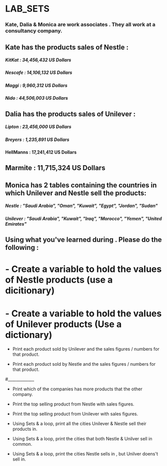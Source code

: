 # LAB_SETS

### Kate, Dalia & Monica are work associates . They all work at a consultancy company.

## Kate has the products sales of Nestle :

##### KitKat : 34,456,432 US Dollars
##### Nescafe : 14,106,132 US Dollars
##### Maggi : 9,960,312 US Dollars
##### Nido : 44,506,003 US Dollars

      

## Dalia has the products sales of Unilever :

##### Lipton : 23,456,000 US Dollars
##### Breyers : 1,235,891 US Dollars
 #### HellManns : 17,241,412 US Dollars
 ## Marmite : 11,715,324 US Dollars
      

## Monica has 2 tables containing the countries in which Unilever and Nestle sell the products:
##### Nestle : "Saudi Arabia", "Oman", "Kuwait", "Egypt", "Jordan", "Sudan"
##### Unilever : "Saudi Arabia", "Kuwait", "Iraq", "Morocco", "Yemen", "United Emirates"


## Using what you've learned during . Please do the following :
# - Create a variable to hold the values of Nestle products (use a dicitionary)

# - Create a variable to hold the values of Unilever products (Use a dictionary)

- Print each product sold by Unilever and the sales figures / numbers  for that product.

- Print each product sold by Nestle and the sales figures / numbers  for that product.

#_____________

- Print which of the companies has more products that the other company.

- Print the top selling product from Nestle with sales figures.

- Print the top selling product from Unilever with sales figures.

- Using Sets & a loop, print all the cities Unilever & Nestle sell their products in.

- Using Sets & a loop, print the cities that both Nestle & Unilver sell in common.


- Using Sets & a loop, print the cities Nestle sells in , but Unilver doens't sell in.



